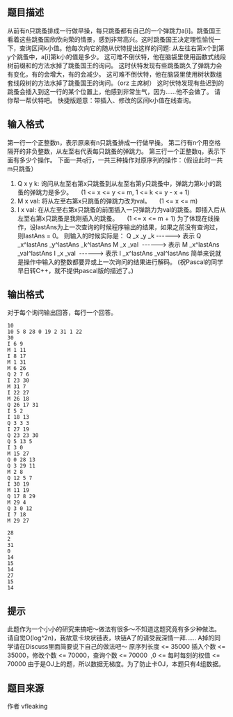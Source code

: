 


## 题目描述
从前有n只跳蚤排成一行做早操，每只跳蚤都有自己的一个弹跳力a[i]。跳蚤国王看着这些跳蚤国欣欣向荣的情景，感到非常高兴。这时跳蚤国王决定理性愉悦一下，查询区间k小值。他每次向它的随从伏特提出这样的问题: 从左往右第x个到第y个跳蚤中，a[i]第k小的值是多少。
这可难不倒伏特，他在脑袋里使用函数式线段树前缀和的方法水掉了跳蚤国王的询问。
这时伏特发现有些跳蚤跳久了弹跳力会有变化，有的会增大，有的会减少。
这可难不倒伏特，他在脑袋里使用树状数组套线段树的方法水掉了跳蚤国王的询问。（orz 主席树）
这时伏特发现有些迟到的跳蚤会插入到这一行的某个位置上，他感到非常生气，因为……他不会做了。
请你帮一帮伏特吧。
快捷版题意：带插入、修改的区间k小值在线查询。
## 输入格式
第一行一个正整数n，表示原来有n只跳蚤排成一行做早操。
第二行有n个用空格隔开的非负整数，从左至右代表每只跳蚤的弹跳力。
第三行一个正整数q，表示下面有多少个操作。
下面一共q行，一共三种操作对原序列的操作：（假设此时一共m只跳蚤）
1. Q x y k: 询问从左至右第x只跳蚤到从左至右第y只跳蚤中，弹跳力第k小的跳蚤的弹跳力是多少。
    (1 <= x <= y <= m, 1 <= k <= y - x + 1)
2. M x val: 将从左至右第x只跳蚤的弹跳力改为val。
    (1 <= x <= m)
3. I x val: 在从左至右第x只跳蚤的前面插入一只弹跳力为val的跳蚤。即插入后从左至右第x只跳蚤是我刚插入的跳蚤。
    (1 <= x <= m + 1)
为了体现在线操作，设lastAns为上一次查询的时候程序输出的结果，如果之前没有查询过，则lastAns = 0。
则输入的时候实际是：
Q _x _y _k ------> 表示 Q _x^lastAns _y^lastAns _k^lastAns
M _x _val  ------> 表示 M _x^lastAns _val^lastAns
I _x _val  ------> 表示 I _x^lastAns _val^lastAns
简单来说就是操作中输入的整数都要异或上一次询问的结果进行解码。
(祝Pascal的同学早日转C++，就不提供pascal版的描述了。)
## 输出格式
对于每个询问输出回答，每行一个回答。

```input1
10
10 5 8 28 0 19 2 31 1 22 
30
I 6 9
M 1 11
I 8 17
M 1 31
M 6 26
Q 2 7 6
I 23 30
M 31 7
I 22 27
M 26 18
Q 26 17 31
I 5 2
I 18 13
Q 3 3 3
I 27 19
Q 23 23 30
Q 5 13 5
I 3 0
M 15 27
Q 0 28 13
Q 3 29 11
M 2 8
Q 12 5 7
I 30 19
M 11 19
Q 17 8 29
M 29 4
Q 3 0 12
I 7 18
M 29 27

```
```output1
28
2
31
0
14
15
14
27
15
14
```

## 提示
此题作为一个小小的研究来搞吧～做法有很多～不知道这题究竟有多少种做法。
请自觉O(log^2n)，我故意卡块状链表，块链A了的请受我深情一拜……
A掉的同学请在Discuss里面简要说下自己的做法吧～
原序列长度 <= 35000
插入个数 <= 35000，修改个数 <= 70000，查询个数 <= 70000  ,0 <= 每时每刻的权值 <= 70000
由于是OJ上的题，所以数据无梯度。为了防止卡OJ，本题只有4组数据。
## 题目来源
作者 vfleaking


